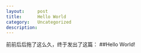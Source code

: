 ```yaml
---
layout:     post
title:      Hello World
category:   Uncategorized 
description: 
---
```


前前后后拖了这么久，终于发出了这篇：
##Hello World!
